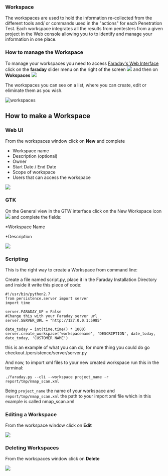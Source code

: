 ### Workspace

The workspaces are used to hold the information re-collected from the different tools and/ or commands used in the "actions" for each Penetration Test. Each workspace integrates all the results from pentesters from a given project in the Web console allowing you to to identify and manage your information in one place.

### How to manage the Workspace

To manage your workspaces you need to access [Faraday's Web Interface](https://github.com/infobyte/faraday/wiki/Usage#web-ui) click on the **faraday** slider menu on the right of the screen ![](https://raw.github.com/wiki/infobyte/faraday/images/faraday_workspace_icono.png)
and then on **Wokspaces**
![](https://raw.github.com/wiki/infobyte/faraday/images/faraday_workspace_menu.png)



The workspaces you can see on a list, where you can create, edit or eliminate them as you wish.

![workspaces](https://raw.github.com/wiki/infobyte/faraday/images/faraday_workspace_list.png)

## How to make a Workspace

### Web UI
From the workspaces window click on **New** and complete

* Workspace name
* Description (optional)
* Owner
* Start Date / End Date
* Scope of workspace
* Users that can access the workspace

![](https://raw.github.com/wiki/infobyte/faraday/images/faraday_workspace_new.png)

### GTK
On the General view in the GTW interface click on the New Workspace icon 
![](https://github.com/infobyte/faraday/wiki/images/new-workspace-icon-gtk.png)
and complete the fields:

*Workspace Name

*Description

![](https://github.com/infobyte/faraday/wiki/images/Gtk-new-workspace-dialog.png)

### Scripting

This is the right way to create a Workspace from command line:

Create a file named script.py, place it in the Faraday Installation Directory and inside it write this piece of code:

```
#!/usr/bin/python2.7
from persistence.server import server
import time

server.FARADAY_UP = False
#Change this with your Faraday server url
server.SERVER_URL = "http://127.0.0.1:5985"

date_today = int(time.time() * 1000)
server.create_workspace('workspacename', 'DESCRIPTION', date_today, date_today, 'CUSTOMER NAME')
```
this is an example of what you can do,
for more thing you could do go checkout  /persistence/server/server.py

And now, to import xml files to your new created workspace run this in the terminal:
```
./faraday.py --cli --workspace project_name -r report/tmp/nmap_scan.xml
```
Being
```project_name```
the name of your workspace and
```report/tmp/nmap_scan.xml```
the path to your import xml file which in this example is called nmap_scan.xml

### Editing a Workspace

From the workspace window click on **Edit**

![](https://raw.github.com/wiki/infobyte/faraday/images/faraday_workspace_edit.png)

### Deleting Workspaces

From the workspaces window click on **Delete**

![](https://raw.github.com/wiki/infobyte/faraday/images/faraday_workspace_delete.png)


